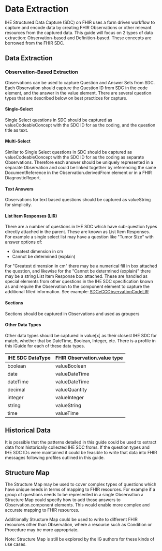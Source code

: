 # Data Extraction
IHE Structured Data Capture (SDC) on FHIR uses a form driven workflow to capture and encode data by creating FHIR Observations or other relevant resources from the captured data. This guide will focus on 2 types of data extraction: Observation-based and Definition-based. These concepts are borrowed from the FHIR SDC. 

## Data Extraction

### Observation-Based Extraction 
Observations can be used to capture Question and Answer Sets from SDC. Each Observation should capture the Question ID from SDC in the code element, and the answer in the value element. There are several question types that are described below on best practices for capture.

#### Single-Select
Single Select questions in SDC should be captured as valueCodeableConcept with the SDC ID for as the coding, and the question title as text. 

#### Multi-Select
Similar to Single Select questions in SDC should be captured as valueCodeableConcept with the SDC ID for as the coding as separate Observations. Therefore each answer should be uniquely represented in a separate Observation and could be linked together by referencing the same DocumentReference in the Observation.derivedFrom element or in a FHIR DiagnosticReport. 

#### Text Answers
Observations for text based questions should be captured as valueString for simplicity. 

#### List Item Responses (LIR)
There are a number of questions in IHE SDC which have sub-question types directly attached in the parent. These are known as List Item Responses. For example a single select list may have a question like "Tumor Size" with answer options of: 
* Greatest dimension in cm
* Cannot be determined (explain)

For "Greatest dimension in cm" there may be a numerical fill in box attached the question, and likewise for the "Cannot be determined (explain)" there may be a string List Item Response box attached. These are handled as special elements from other questions in the IHE SDC specification known as <ListItemResponseFields> and require the Observation to the component element to capture the additional filled information. See example: [SDCeCCObservationCodeLIR](Observation-SDCeCCObservationCodeLIR.json.html)

#### Sections
Sections should be captured in Observations and used as groupers 

#### Other Data Types
Other data types should be captured in value[x] as their closest IHE SDC for match, whether that be DateTime, Boolean, Integer, etc. There is a profile in this iGuide for each of these data types.  

| IHE SDC DataType            | FHIR Observation.value type |
| --------------------------- | --------------------------- |
| boolean                     | valueBoolean                |
| date                        | valueDateTime               |
| dateTime                    | valueDateTime               |
| decimal                     | valueQuantity               |
| integer                     | valueInteger                |
| string                      | valueString                 |
| time                        | valueTime                   |

<!--
## Definition-Based Extraction
Definition-based extraction may be used to to write to specific FHIR Resources rather than a
--> 
## Historical Data 
It is possible that the patterns detailed in this guide could be used to extract data from historically collected IHE SDC froms. If the question types and IHE SDC IDs were maintained it could be feasible to write that data into FHIR messages following profiles outlined in this guide. 

## Structure Map 
The Structure Map may be used to cover complex types of questions which have unique needs in terms of mapping to FHIR resources. For example if a group of questions needs to be represented in a single Observation a Structure Map could specify how to add those answers to Observation.component elements. This would enable more complex and accurate mapping to FHIR resources. 

Additionally Structure Map could be used to write to different FHIR resources other than Observation, where a resource such as Condition or Procedure may be more appropriate. 

Note: Structure Map is still be explored by the IG authors for these kinds of use cases. 

<!-- ## Data Storage Considerations
Mapping can be accomplished in order to promote robust data models that allow for advanced data analytics and shareable data models. There are a number of intersections for SDC and data models such as OHDSI. For example SDC and OHDSI both have a heavy reliance on identifiers. --> 